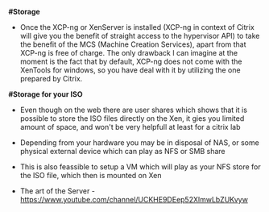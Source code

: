 **#Storage**<br>
+ Once the XCP-ng or XenServer is installed (XCP-ng in context of Citrix will give you the benefit of straight access to the hypervisor API) to take the benefit of the MCS (Machine Creation Services), apart from that XCP-ng is free of charge. The only drawback I can imagine at the moment is the fact that by default, XCP-ng does not come with the XenTools for windows, so you have deal with it by utilizing the one prepared by Citrix.<br>

**#Storage for your ISO**<br>
+ Even though on the web there are user shares which shows that it is possible to store the ISO files directly on the Xen, it gies you limited amount of space, and won't be very helpfull at least for a citrix lab<br>
+ Depending from your hardware you may be in disposal of NAS, or some physical external device which can play as NFS or SMB share<br>
+ This is also feassible to setup a VM which will play as your NFS store for the ISO file, which then is mounted on Xen<br>

+ The art of the Server - https://www.youtube.com/channel/UCKHE9DEep52XlmwLbZUKvyw<br>
